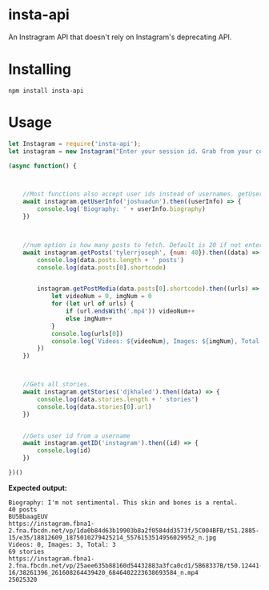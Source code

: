 # insta-api

An Instragram API that doesn't rely on Instagram's deprecating API.

# Installing
```npm install insta-api```

# Usage
```javascript
let Instagram = require('insta-api');
let instagram = new Instagram("Enter your session id. Grab from your cookies in a browser");

(async function() {



    //Most functions also accept user ids instead of usernames. getUserInfo only accepts a username.
    await instagram.getUserInfo('joshuadun').then((userInfo) => {
        console.log('Biography: ' + userInfo.biography)
    })



    //num option is how many posts to fetch. Default is 20 if not entered.
    await instagram.getPosts('tylerrjoseph', {num: 40}).then((data) => {
        console.log(data.posts.length + ' posts')
        console.log(data.posts[0].shortcode)


        instagram.getPostMedia(data.posts[0].shortcode).then((urls) => {
            let videoNum = 0, imgNum = 0
            for (let url of urls) {
                if (url.endsWith('.mp4')) videoNum++
                else imgNum++
            }
            console.log(urls[0])
            console.log(`Videos: ${videoNum}, Images: ${imgNum}, Total: ${urls.length}`)
        })
    })



    //Gets all stories.
    await instagram.getStories('djkhaled').then((data) => {
        console.log(data.stories.length + ' stories')
        console.log(data.stories[0].url)
    })


    //Gets user id from a username
    await instagram.getID('instagram').then((id) => {
        console.log(id)
    })

})()
```

**Expected output:**

```
Biography: I'm not sentimental. This skin and bones is a rental.
40 posts
BU5BbaagEUV
https://instagram.fbna1-2.fna.fbcdn.net/vp/1da0b84d63b19903b8a2f0584dd3573f/5C004BFB/t51.2885-15/e35/18812609_1875010279425214_5576153514956029952_n.jpg
Videos: 0, Images: 3, Total: 3
69 stories
https://instagram.fbna1-2.fna.fbcdn.net/vp/25aee635b88160d54432883a3fca0cd1/5B68337B/t50.12441-16/38261396_261608264439420_6846402223638693584_n.mp4
25025320
```
